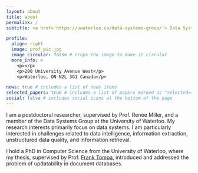 ```yaml
---
layout: about
title: about
permalink: /
subtitle: <a href='https://uwaterloo.ca/data-systems-group/'> Data Systems Group</a>, David R. Cheriton School of Computer Science, University of Waterloo

profile:
  align: right
  image: prof_pic.jpg
  image_circular: false # crops the image to make it circular
  more_info: >
    <p></p>
    <p>200 University Avenue West</p>
    <p>Waterloo, ON N2L 3G1 Canada</p>

news: true # includes a list of news items
selected_papers: true # includes a list of papers marked as "selected={true}"
social: false # includes social icons at the bottom of the page
---
```


I am a postdoctoral researcher, supervised by Prof. Renée Miller, and a member of the Data Systems Group at the University of Waterloo. My research interests primarily focus on data systems.  I am particularly interested in challenges related to data intelligence, information extraction, unstructured data quality, and information retrieval.

I hold a PhD in Computer Science from the University of Waterloo, where my thesis, supervised by Prof. [Frank Tompa](https://cs.uwaterloo.ca/~fwtompa),  introduced and addressed the problem of updatability in document databases.
